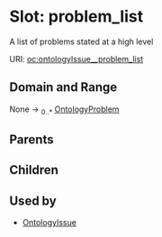 
# Slot: problem_list


A list of problems stated at a high level

URI: [oc:ontologyIssue__problem_list](http://w3id.org/ontogpt/ontology-class-templateontologyIssue__problem_list)


## Domain and Range

None &#8594;  <sub>0..\*</sub> [OntologyProblem](OntologyProblem.md)

## Parents


## Children


## Used by

 * [OntologyIssue](OntologyIssue.md)
